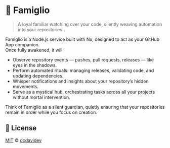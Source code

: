 # 🦇 Famiglio

> A loyal familiar watching over your code, silently weaving automation into your repositories.

Famiglio is a Node.js service built with Nx, designed to act as your GitHub App companion.  
Once fully awakened, it will:

- Observe repository events — pushes, pull requests, releases — like eyes in the shadows.
- Perform automated rituals: managing releases, validating code, and updating dependencies.
- Whisper notifications and insights about your repository’s hidden movements.
- Serve as a mystical hub, orchestrating tasks across all your projects without mortal intervention.

Think of Famiglio as a silent guardian, quietly ensuring that your repositories remain in order while you focus on creation.

## 📄 License

[MIT](./LICENSE) © [dcdavidev](https://github.com/dcdavidev)
